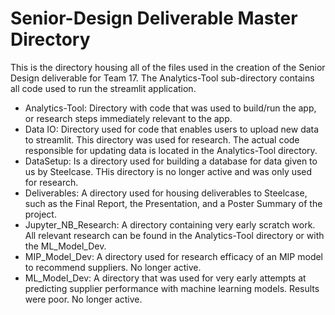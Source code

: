 # Senior-Design Deliverable Master Directory
 This is the directory housing all of the files used in the creation of the Senior Design deliverable for Team 17.
 The Analytics-Tool sub-directory contains all code used to run the streamlit application. 
 
- Analytics-Tool: Directory with code that was used to build/run the app, or research steps immediately relevant to the app.
- Data IO: Directory used for code that enables users to upload new data to streamlit. This directory was used for research. The actual code responsible for updating data is located in the Analytics-Tool directory.
- DataSetup: Is a directory used for building a database for data given to us by Steelcase. THis directory is no longer active and was only used for research.
- Deliverables: A directory used for housing deliverables to Steelcase, such as the Final Report, the Presentation, and a Poster Summary of the project.
- Jupyter_NB_Research: A directory containing very early scratch work. All relevant research can be found in the Analytics-Tool directory or with the ML_Model_Dev.
- MIP_Model_Dev: A directory used for research efficacy of an MIP model to recommend suppliers. No longer active. 
- ML_Model_Dev: A directory that was used for very early attempts at predicting supplier performance with machine learning models. Results were poor. No longer active. 